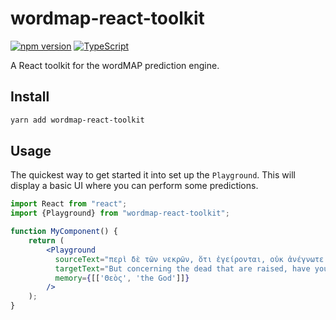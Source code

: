 # wordmap-react-toolkit

[![npm version](https://badge.fury.io/js/wordmap-react-toolkit.svg)](https://badge.fury.io/js/wordmap-react-toolkit)
[![TypeScript](https://badges.frapsoft.com/typescript/code/typescript.svg?v=101)](https://github.com/ellerbrock/typescript-badges/)

A React toolkit for the wordMAP prediction engine. 

## Install

```bash
yarn add wordmap-react-toolkit
```

## Usage

The quickest way to get started it into set up the `Playground`.
This will display a basic UI where you can perform some predictions.

```jsx
import React from "react";
import {Playground} from "wordmap-react-toolkit";

function MyComponent() {
    return (
        <Playground
          sourceText="περὶ δὲ τῶν νεκρῶν, ὅτι ἐγείρονται, οὐκ ἀνέγνωτε ἐν τῇ βίβλῳ Μωϋσέως ἐπὶ τοῦ βάτου, πῶς εἶπεν αὐτῷ ὁ Θεὸς λέγων, ἐγὼ ὁ Θεὸς Ἀβραὰμ, καὶ ὁ Θεὸς Ἰσαὰκ, καὶ ὁ Θεὸς Ἰακώβ?"
          targetText="But concerning the dead that are raised, have you not read in the book of Moses, in the account about the bush, how God spoke to him, saying, ‘I am the God of Abraham and the God of Isaac and the God of Jacob’?"
          memory={[['Θεὸς', 'the God']]}
        />
    );
}
```
